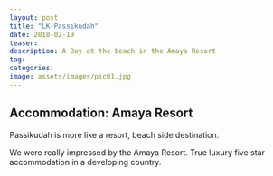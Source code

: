 ```yaml
---
layout: post
title: "LK-Passikudah"
date: 2018-02-19
teaser:
description: A Day at the beach in the Amaya Resort
tag:
categories:
image: assets/images/pic01.jpg
---
```


## Accommodation: Amaya Resort
Passikudah is more like a resort, beach side destination.

We were really impressed by the Amaya Resort. True luxury five star accommodation in a developing country.
